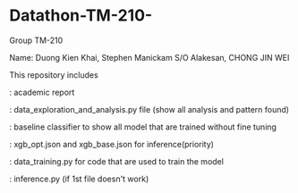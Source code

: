 # Datathon-TM-210-
Group TM-210

Name: Duong Kien Khai, Stephen Manickam S/O Alakesan, CHONG JIN WEI

This repository includes

: academic report

: data_exploration_and_analysis.py file (show all analysis and pattern found)

: baseline classifier to show all model that are trained without fine tuning 

: xgb_opt.json and xgb_base.json for inference(priority)

: data_training.py for code that are used to train the model

: inference.py (if 1st file doesn't work)
